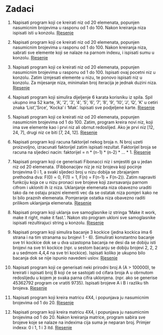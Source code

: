 # Zadaci

1. Napisati program koji ce kreirati niz od 20 elemenata, popunjen nasumicnim brojevima u rasponu od 1 do 100. Nakon kreiranja niza ispisati isti u konzolu. [Rjesenje](https://github.com/dotundefined/bild-it-lekcije-js/blob/dev/zadaci/arrays/rjesenja/zadatak1.js)

2. Napisati program koji ce kreirati niz od 20 elemenata, popunjen nasumicnim brojevima u rasponu od 1 do 100. Nakon kreiranja niza, sabrati sve elemente koji se nalaze na parnom indexu, i ispisati sumu u konzolu. [Rjesenje](https://github.com/dotundefined/bild-it-lekcije-js/blob/dev/zadaci/arrays/rjesenja/zadatak2.js)

3. Napisati program koji ce kreirati niz od 20 elemenata, popunjen nasumicnim brojevima u rasponu od 1 do 100. Ispisati ovaj pocetni niz u konzolu. Zatim izmjesati elemente u nizu, te ponovo ispisati niz u konzolu. Za mijesanje niza, minimalan broj iteracija je jednak duzini niza. [Rjesenje](https://github.com/dotundefined/bild-it-lekcije-js/blob/dev/zadaci/arrays/rjesenja/zadatak3.js)

4. Napisati program koji simulira dijeljenje 6 karata korisniku iz spila. Spil ukupno ima 52 karte, ‘A’, ’2’, ’3’, ’4’, ’5’, ’6’, ’7’, ’8’, ’9’, ’10’, ’J’, ’Q’, ’K’ u cetiri znaka ‘List’,’Srce’, ‘Kocka’ i ‘Mak’. Ispisati sve podjeljene karte. [Rjesenje](https://github.com/dotundefined/bild-it-lekcije-js/blob/dev/zadaci/arrays/rjesenja/zadatak4.js)

5. Napisati program koji ce kreirati niz od 20 elemenata, popunjen nasumicnim brojevima od 1 do 100. Zatim, program kreira novi niz, koji ima sve elemente kao i prvi niz ali obrnut redoslijed. Ako je prvi niz [12, 24, 7], drugi niz ce biti [7, 24, 12]. [Rjesenje](https://github.com/dotundefined/bild-it-lekcije-js/blob/dev/zadaci/arrays/rjesenja/zadatak5.js)

6. Napisati program koji racuna faktorijel nekog broja n. N broj uzeti proizvoljno, izracunati faktorijel zatim ispisati rezultat. Faktorijel broja se racuna na sljedeci nacin: faktorijel = n \* (n-1) \* (n-2) \* ... \* 1. [Rjesenje](https://github.com/dotundefined/bild-it-lekcije-js/blob/dev/zadaci/arrays/rjesenja/zadatak6.js)

7. Napisati program koji ce generisati Fibonacci niz i smjestiti ga u jedan niz od 20 elemenata. (Fibbonacijev niz je niz brojeva koji pocinje brojevima 0 i 1, a svaki sljedeci broj u nizu dobija se zbrajanjem prethodna dva: F(0) = 0, F(1) = 1, F(n) = F(n-1) + F(n-2)). Zatim napraviti funkciju koja ce u nizu pronaci sve brojeve koji zavrsavanju parnom cifrom i ukloniti ih iz niza. Uklanjanje elemenata niza obavezno uraditi tako da ne ostaju prazni elementi vec da se ostatak niza pomjeri kako ne bi bilo praznih elemenata. Pomjeranje ostatka niza obavezno raditi prilikom uklanjanja elemenata. [Rjesenje](https://github.com/dotundefined/bild-it-lekcije-js/blob/dev/zadaci/arrays/rjesenja/zadatak7.js)

8. Napisati program koji uklanja sve samoglasnike iz stringa ‘Make it work, make it right, make it fast.’. Nakon sto program ukloni sve samoglasnike ispisati rezultirajuci string u konzolu. [Rjesenje](https://github.com/dotundefined/bild-it-lekcije-js/blob/dev/zadaci/arrays/rjesenja/zadatak8.js)

9. Napisati program koji simulira bacanje 3 kockice (jedna kockica ima 6 strana i na tim stranama su brojevi 1 - 6). Simulirati konstantno bacanje sve tri kockice dok se u dva uzastopna bacanja ne desi da se dobiju isti brojevi na sve tri kockice (npr. u sestom bacanju se dobiju brojevi 2, 2, 2 a u sedmom 4,4,4 na sve tri kockice). Ispisati koliko je ukupno bilo bacanja dok se nije ispunio navedeni uslov. [Rjesenje](https://github.com/dotundefined/bild-it-lekcije-js/blob/dev/zadaci/arrays/rjesenja/zadatak9.js)

10. Napisati program koji ce generisati neki prirodni broj A (A > 100000), te kreirati i ispisati broj B koji će se sastojati od cifara broja A u obrnutom redoslijedu u kojem je svaka parna cifra uklonjena. (npr. ako se generise 45362792 program ce vratiti 9735). Ispisati brojeve A i B i razliku tih brojeva. [Rjesenje](https://github.com/dotundefined/bild-it-lekcije-js/blob/dev/zadaci/arrays/rjesenja/zadatak10.js)

11. Napisati program koji kreira matricu 4X4, i popunjava ju nasumicnim brojevima od 1 do 20. [Rjesenje](https://github.com/dotundefined/bild-it-lekcije-js/blob/dev/zadaci/arrays/rjesenja/zadatak11.js)

12. Napisati program koji kreira matricu 4X4, i popunjava ju nasumicnim brojevima od 1 do 20. Nakon kreiranja matrice, program sabira sve brojeve koje se nalaze na indexima cija suma je neparan broj. Primjer indexa: 0 i 1, 1 i 3 itd. [Rjesenje](https://github.com/dotundefined/bild-it-lekcije-js/blob/dev/zadaci/arrays/rjesenja/zadatak12.js)
